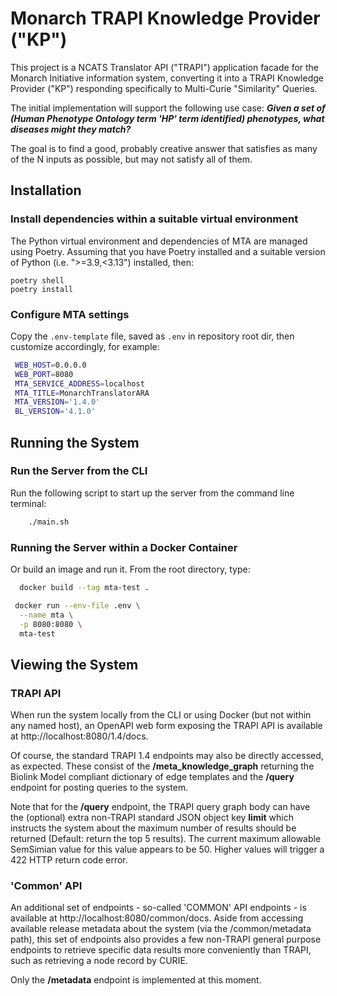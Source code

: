 # Monarch TRAPI Knowledge Provider ("KP")

This project is a NCATS Translator API ("TRAPI") application facade for the Monarch Initiative information system, converting it into a TRAPI Knowledge Provider ("KP") responding specifically to Multi-Curie "Similarity" Queries.

The initial implementation will support the following use case: _**Given a set of (Human Phenotype Ontology term 'HP' term identified) phenotypes, what diseases might they match?**_

The goal is to find a good, probably creative answer that satisfies as many of the N inputs as possible, but may not satisfy all of them.

## Installation

### Install dependencies within a suitable virtual environment

The Python virtual environment and dependencies of MTA are managed using Poetry. Assuming that you have Poetry installed and a suitable version of Python (i.e. ">=3.9,<3.13") installed, then:

    poetry shell
    poetry install
 
### Configure MTA settings
   
   Copy the `.env-template` file, saved as `.env` in repository root dir, then customize accordingly, for example:
   
   ```bash   
    WEB_HOST=0.0.0.0
    WEB_PORT=8080
    MTA_SERVICE_ADDRESS=localhost
    MTA_TITLE=MonarchTranslatorARA
    MTA_VERSION='1.4.0'
    BL_VERSION='4.1.0'
   ```

## Running the System

### Run the Server from the CLI

Run the following script to start up the server from the command line terminal:

  ```bash
      ./main.sh
  ```

### Running the Server within a Docker Container

   Or build an image and run it. From the root directory, type:
  
  ```bash
    docker build --tag mta-test .
  ```
  
  ```bash
   docker run --env-file .env \
    --name mta \
    -p 8080:8080 \
    mta-test

  ```
## Viewing the System

### TRAPI API

When run the system locally from the CLI or using Docker (but not within any named host), an OpenAPI web form exposing the TRAPI API is available at http://localhost:8080/1.4/docs.  

Of course, the standard TRAPI 1.4 endpoints may also be directly accessed, as expected. These consist of the **/meta_knowledge_graph** returning the Biolink Model compliant dictionary of edge templates and the **/query** endpoint for posting queries to the system.

Note that for the **/query** endpoint, the TRAPI query graph body can have the (optional) extra non-TRAPI standard JSON object key **limit** which instructs the system about the maximum number of results should be returned (Default: return the top 5 results). The current maximum allowable SemSimian value for this value appears to be 50. Higher values will trigger a 422 HTTP return code error.

### 'Common' API

An additional set of endpoints - so-called 'COMMON' API endpoints - is available at http://localhost:8080/common/docs.  Aside from accessing available release metadata about the system (via the /common/metadata path), this set of endpoints also provides a few non-TRAPI general purpose endpoints to retrieve specific data results more conveniently than TRAPI, such as retrieving a node record by CURIE.

Only the **/metadata** endpoint is implemented at this moment.
